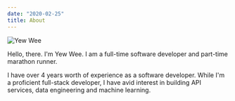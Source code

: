 ```yaml
---
date: "2020-02-25"
title: About
---
```

![Yew Wee](/images/yew_wee.jpg)

Hello, there. I'm Yew Wee. I am a full-time software developer and part-time marathon runner.

I have over 4 years worth of experience as a software developer. While I'm a proficient full-stack developer, I have avid interest in building API services, data engineering and machine learning.